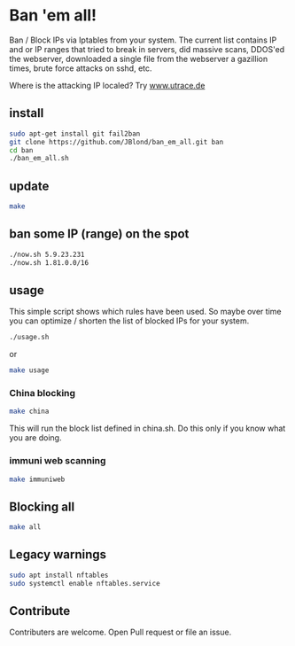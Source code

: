 # Ban 'em all!

Ban / Block IPs via Iptables from your system.
The current list contains IP and or IP ranges that tried to break in servers, did massive scans, DDOS'ed the webserver, downloaded a single file from the webserver a gazillion times, brute force attacks on sshd, etc.

Where is the attacking IP localed? Try www.utrace.de

## install

```bash
sudo apt-get install git fail2ban
git clone https://github.com/JBlond/ban_em_all.git ban
cd ban
./ban_em_all.sh
```

## update

```bash
make
```

## ban some IP (range) on the spot

```bash
./now.sh 5.9.23.231
./now.sh 1.81.0.0/16
```

## usage

This simple script shows which rules have been used. So maybe over time you can optimize / shorten the list of blocked IPs for your system.

```bash
./usage.sh
```

or

```bash
make usage
```

### China blocking


```bash
make china
```
This will run the block list defined in china.sh. Do this only if you know what you are doing.

### immuni web scanning 


```bash
make immuniweb
```

## Blocking all

```bash
make all
```



## Legacy warnings

```bash
sudo apt install nftables
sudo systemctl enable nftables.service
```

## Contribute

Contributers are welcome. Open Pull request or file an issue.
